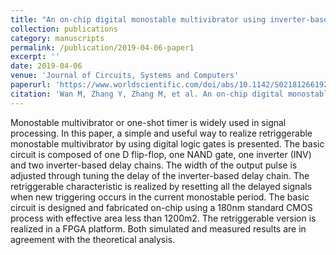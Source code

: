 ```yaml
---
title: "An on-chip digital monostable multivibrator using inverter-based delay chains"
collection: publications
category: manuscripts
permalink: /publication/2019-04-06-paper1
excerpt: ''
date: 2019-04-06
venue: 'Journal of Circuits, Systems and Computers'
paperurl: 'https://www.worldscientific.com/doi/abs/10.1142/S0218126619200019'
citation: 'Wan M, Zhang Y, Zhang M, et al. An on-chip digital monostable multivibrator using inverter-based delay chains[J]. Journal of Circuits, Systems and Computers, 2019, 28(04): 1920001.'
---
```


Monostable multivibrator or one-shot timer is widely used in signal processing. In this paper, a simple and useful way to realize retriggerable monostable multivibrator by using digital logic gates is presented. The basic circuit is composed of one D flip-flop, one NAND gate, one inverter (INV) and two inverter-based delay chains. The width of the output pulse is adjusted through tuning the delay of the inverter-based delay chain. The retriggerable characteristic is realized by resetting all the delayed signals when new triggering occurs in the current monostable period. The basic circuit is designed and fabricated on-chip using a 180nm standard CMOS process with effective area less than 1200m2. The retriggerable version is realized in a FPGA platform. Both simulated and measured results are in agreement with the theoretical analysis.